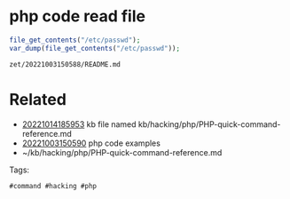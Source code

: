 # php code read file
```php
file_get_contents("/etc/passwd");
var_dump(file_get_contents("/etc/passwd"));
```

` zet/20221003150588/README.md `

# Related

- [20221014185953](/zet/20221014185953/README.md) kb file named kb/hacking/php/PHP-quick-command-reference.md
- [20221003150590](/zet/20221003150590/README.md) php code examples
- ~/kb/hacking/php/PHP-quick-command-reference.md

Tags:

    #command #hacking #php 
